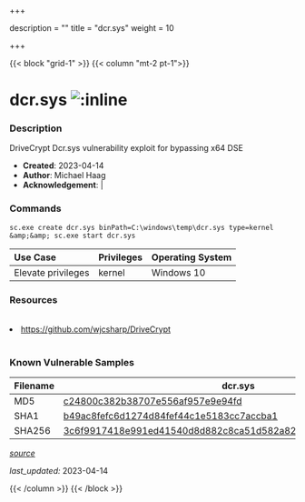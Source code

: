 +++

description = ""
title = "dcr.sys"
weight = 10

+++


{{< block "grid-1" >}}
{{< column "mt-2 pt-1">}}


# dcr.sys ![:inline](/images/twitter_verified.png) 


### Description

DriveCrypt Dcr.sys vulnerability exploit for bypassing x64 DSE

- **Created**: 2023-04-14
- **Author**: Michael Haag
- **Acknowledgement**:  | [](https://twitter.com/)

### Commands

```
sc.exe create dcr.sys binPath=C:\windows\temp\dcr.sys type=kernel &amp;&amp; sc.exe start dcr.sys
```

| Use Case | Privileges | Operating System | 
|:---- | ---- | ---- |
| Elevate privileges | kernel | Windows 10 |

### Resources
<br>
<li><a href="https://github.com/wjcsharp/DriveCrypt">https://github.com/wjcsharp/DriveCrypt</a></li>
<br>

### Known Vulnerable Samples

| Filename | dcr.sys |
|:---- | ---- | 
| MD5 | <a href="https://www.virustotal.com/gui/file/c24800c382b38707e556af957e9e94fd">c24800c382b38707e556af957e9e94fd</a> |
| SHA1 | <a href="https://www.virustotal.com/gui/file/b49ac8fefc6d1274d84fef44c1e5183cc7accba1">b49ac8fefc6d1274d84fef44c1e5183cc7accba1</a> |
| SHA256 | <a href="https://www.virustotal.com/gui/file/3c6f9917418e991ed41540d8d882c8ca51d582a82fd01bff6cdf26591454faf5">3c6f9917418e991ed41540d8d882c8ca51d582a82fd01bff6cdf26591454faf5</a> |



[*source*](https://github.com/magicsword-io/LOLDrivers/tree/main/yaml/dcr.yaml)

*last_updated:* 2023-04-14








{{< /column >}}
{{< /block >}}
